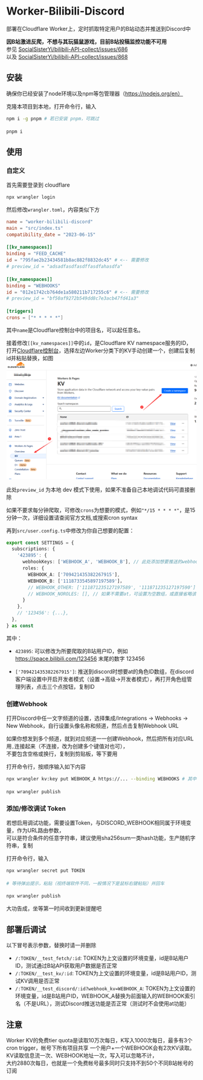 # Worker-Bilibili-Discord

部署在Cloudflare Worker上，定时抓取特定用户的B站动态并推送到Discord中

**因B站激进反爬，不想与其玩猫鼠游戏，目前B站投稿监控功能不可用**  
参见 [SocialSisterYi/bilibili-API-collect/issues/686](https://github.com/SocialSisterYi/bilibili-API-collect/issues/686)  
以及 [SocialSisterYi/bilibili-API-collect/issues/868](https://github.com/SocialSisterYi/bilibili-API-collect/issues/868)  
## 安装

确保你已经安装了node环境以及npm等包管理器（https://nodejs.org/en）

克隆本项目到本地，打开命令行，输入 
```bash
npm i -g pnpm # 若已安装 pnpm，可跳过

pnpm i
```

## 使用
### 自定义
首先需要登录到 cloudflare
```bash
npx wrangler login
```

然后修改`wrangler.toml`，内容类似下方
```toml
name = "worker-bilibili-discord"
main = "src/index.ts"
compatibility_date = "2023-06-15"

[[kv_namespaces]]
binding = "FEED_CACHE"
id = "795fae2b23434581b8ac882f8832dc45" # <-- 需要修改
# preview_id = "adsadfasdfasdffasdfahasdfa"

[[kv_namespaces]]
binding = "WEBHOOKS"
id = "012e1742cb764de1a580211b717255c6" # <-- 需要修改
# preview_id = "bf50af9272b549dd8c7e3acb47fd41a3"

[triggers]
crons = ["* * * * *"]
```
其中`name`是Cloudflare控制台中的项目名，可以起任意名。  

接着修改`[[kv_namespaces]]`中的`id`，是Cloudflare KV namespace服务的ID，  
打开[Cloudflare控制台](https://dash.cloudflare.com/)，选择左边Worker分类下的KV手动创建一个，创建后复制id并粘贴替换，如图  
![Cloudflare Instrcutions](./misc/screenshot_cfdash.png)

此处`preview_id` 为本地 dev 模式下使用，如果不准备自己本地调试代码可直接删除

如果不要求每分钟爬取，可修改`crons`为想要的模式，例如`"*/15 * * * *"`，是15分钟一次，详细设置请查阅官方文档,或搜索cron syntax

再到`src/user.config.ts`中修改为你自己想要的配置：
```typescript
export const SETTINGS = {
  subscriptions: {
    '423895': {
      webhookKeys: ['WEBHOOK_A', 'WEBHOOK_B'], // 此处添加想要推送的webhook索引，对应KV中的键名称
      roles: {
        WEBHOOK_A: ['709421435382267915'],
        WEBHOOK_B: ['1118733545897197589']，
        // WEBHOOK_OTHER: ['111871235127197589', '111871235127197590'] //可以添加多个at角色
        // WEBHOOK_NOROLES: [], // 如果不需要at，可设置为空数组，或直接省略该行
      }
    },
    // '123456': {...},
  }, 
} as const
```
其中：
- `423895`: 可以修改为所要爬取的B站用户ID，例如 https://space.bilibili.com/123456 末尾的数字 123456

- `['709421435382267915']`: 推送到discord时想要at的角色ID数组，在discord客户端设置中开启开发者模式（设置->高级->开发者模式），再打开角色组管理列表，点击三个点按钮，复制ID

### 创建Webhook
打开Discord中任一文字频道的设置，选择集成/Integrations -> Webhooks -> New Webhook，自行设置头像名称和频道，然后点击复制Webhook URL

如果你想发到多个频道，就到对应频道一一创建Webhook，然后把所有对应URL用`,`连接起来（不连接，改为创建多个键值对也可），  
不要包含空格或换行，复制到剪贴板，等下要用

打开命令行，按顺序输入如下内容
```bash
npx wrangler kv:key put WEBHOOK_A https://... --binding WEBHOOKS # 其中 `WEBHOOK_A` 对应`user.config.ts`中的 WEBHOOK 索引，后面接webhook的地址

npx wrangler publish
```
### 添加/修改调试 Token
若想启用调试功能，需要设置Token，与DISCORD_WEBHOOK相同属于环境变量，作为URL路由参数，  
可以是符合条件的任意字符串，建议使用sha256sum一类hash功能，生产随机字符串，复制

打开命令行，输入
```bash
npx wrangler secret put TOKEN

# 等待弹出提示，粘贴（视终端软件不同，一般情况下是鼠标右键粘贴）并回车

npx wrangler publish
```

大功告成，坐等第一时间收到更新提醒吧

## 部署后调试

以下冒号表示参数，替换时请一并删除
- `/:TOKEN/__test_fetch/:id`: TOKEN为上文设置的环境变量，id是B站用户ID，测试通过B站API获取用户数据是否正常
- `/:TOKEN/__test_kv/:id`: TOKEN为上文设置的环境变量，id是B站用户ID，测试KV调用是否正常
- `/:TOKEN/__test_discord/:id?webhook_kv=WEBHOOK_A`: TOKEN为上文设置的环境变量，id是B站用户ID，WEBHOOK_A替换为前面输入的WEBHOOK索引名（不是URL），测试Discord推送功能是否正常（测试时不会使用at功能）

## 注意
Worker KV的免费tier quota是读取10万次每日，K写入1000次每日，最多有3个cron trigger，帐号下所有项目共享
一个用户+一个WEBHOOK会有2次KV读取。KV读取信息流一次、WEBHOOK地址一次，写入可以忽略不计，  
大约2880次每日，也就是一个免费帐号最多同时只支持不到50个不同B站帐号的订阅
